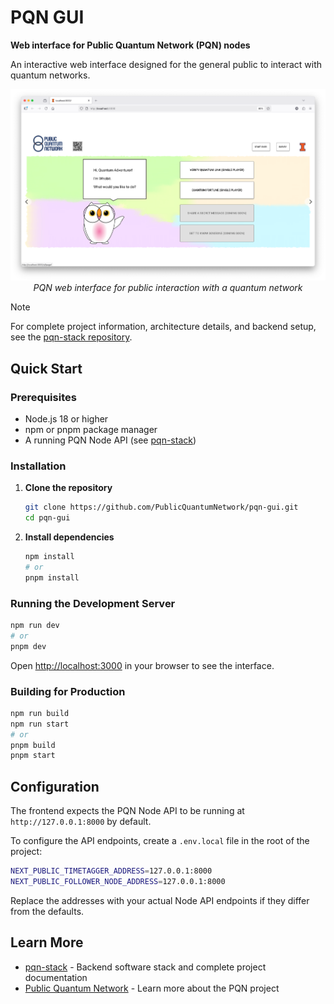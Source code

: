 # PQN GUI

**Web interface for Public Quantum Network (PQN) nodes**

An interactive web interface designed for the general public to interact with quantum networks.

<p align="center">
  <img src="public/images/frontend_screenshot.png" alt="PQN Web Interface" width="800"/>
  <br>
  <em>PQN web interface for public interaction with a quantum network</em>
</p>

> [!NOTE]
> For complete project information, architecture details, and backend setup, see the [pqn-stack repository](https://github.com/PublicQuantumNetwork/pqn-stack).

## Quick Start

### Prerequisites

- Node.js 18 or higher
- npm or pnpm package manager
- A running PQN Node API (see [pqn-stack](https://github.com/PublicQuantumNetwork/pqn-stack))

### Installation

1. **Clone the repository**

   ```bash
   git clone https://github.com/PublicQuantumNetwork/pqn-gui.git
   cd pqn-gui
   ```

2. **Install dependencies**

   ```bash
   npm install
   # or
   pnpm install
   ```

### Running the Development Server

```bash
npm run dev
# or
pnpm dev
```

Open [http://localhost:3000](http://localhost:3000) in your browser to see the interface.

### Building for Production

```bash
npm run build
npm run start
# or
pnpm build
pnpm start
```

## Configuration

The frontend expects the PQN Node API to be running at `http://127.0.0.1:8000` by default.

To configure the API endpoints, create a `.env.local` file in the root of the project:

```bash
NEXT_PUBLIC_TIMETAGGER_ADDRESS=127.0.0.1:8000
NEXT_PUBLIC_FOLLOWER_NODE_ADDRESS=127.0.0.1:8000
```

Replace the addresses with your actual Node API endpoints if they differ from the defaults.

## Learn More

- [pqn-stack](https://github.com/PublicQuantumNetwork/pqn-stack) - Backend software stack and complete project documentation
- [Public Quantum Network](https://publicquantumnetwork.org) - Learn more about the PQN project

